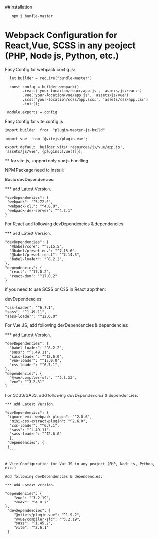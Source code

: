  ##installation
 
 ```$xslt
    npm i bundle-master 
```
 
 
 # Webpack Configuration for React,Vue, SCSS in any peoject (PHP, Node js, Python, etc.) 
 

Easy Config for webpack.config.js:
```
  let builder = require("bundle-master")
 
  const config = builder.webpack()
        .react('your-location/react/app.js', 'assets/js/react')
        .vue('your-location/vue/app.js', 'assets/js/vue')
        .scss('your-location/scss/app.scss', 'assets/css/app.css')
        .init();

 module.exports = config
```

Easy Config for vite.config.js

```
import builder  from  "plugin-master-js-build"

import vue  from '@vitejs/plugin-vue';

export default  builder.vite('resources/js/vue/app.js', 'assets/js/vue', {plugins:[vue()]});

```

** for vite js, support only vue js bundling.

 
 NPM Package need to install:
 
 Basic devDependencies:
 
   *** add Latest Version.
   ```
   "devDependencies": { 
    "webpack": "^5.72.0",
    "webpack-cli": "^4.8.0",
    "webpack-dev-server": "^4.2.1"
  }
  ```
  For React add following devDependencies & dependencies: 
  
  *** add Latest Version.
  ```
  "devDependencies": {
    "@babel/core": "^7.15.5",
    "@babel/preset-env": "^7.15.6",
    "@babel/preset-react": "^7.14.5",
    "babel-loader": "^8.2.2", 
  },
  "dependencies": {
    "react": "^17.0.2",
    "react-dom": "^17.0.2"
  }
  ```
  
  if you need to use SCSS or CSS in React app then:
  
  devDependencies: 
  ```
  "css-loader": "^6.7.1",  
  "sass": "^1.49.11",
  "sass-loader": "^12.6.0"
  ```
  
  
  For Vue JS, add following devDependencies & dependencies: 
  
  *** add Latest Version.
  ```
  "devDependencies": {
    "babel-loader": "^8.2.2", 
    "sass": "^1.49.11",
    "sass-loader": "^12.6.0",
    "vue-loader": "^17.0.0",
    "css-loader": "^6.7.1", 
  },
  "dependencies": {
    "@vue/compiler-sfc": "^3.2.33",
    "vue": "^3.2.31"
  }
  ```
  
  For SCSS/SASS, add following devDependencies & dependencies: 
  
    *** add Latest Version.
  ```
  "devDependencies": {
   "ignore-emit-webpack-plugin": "^2.0.6",
    "mini-css-extract-plugin": "^2.6.0", 
    "css-loader": "^6.7.1",
    "sass": "^1.49.11",
    "sass-loader": "^12.6.0"
    },
   "dependencies": { 
   }
    ```
  

 # Vite Configuration for Vue JS in any peoject (PHP, Node js, Python, etc.) 
  
 Add following devDependencies & dependencies: 
  
 *** add Latest Version.

 ``` 
    "dependencies": { 
        "vue": "^3.2.19",
        "vuex": "^4.0.2"
    },
     "devDependencies": {
        "@vitejs/plugin-vue": "^1.9.2",
        "@vue/compiler-sfc": "^3.2.19", 
        "sass": "^1.45.2",
        "vite": "^2.6.1"
     }
  ```
 
  
  
